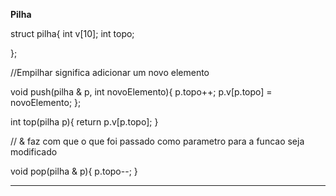 **Pilha**

struct pilha{
  int v[10];
  int topo;

};

//Empilhar significa adicionar um novo elemento


void push(pilha & p, int novoElemento){
  p.topo++;
  p.v[p.topo] = novoElemento;
};


int top(pilha p){
  return p.v[p.topo];
}

// & faz com que o que foi passado como parametro para a funcao seja
modificado

void pop(pilha & p){
  p.topo--;
}

---









